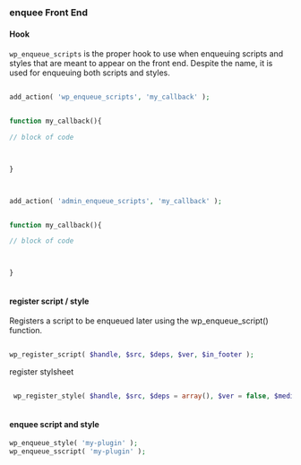 ### enquee Front End 
#### Hook 
`wp_enqueue_scripts` is the proper hook to use when enqueuing scripts and styles that are meant to appear on the front end. Despite the name, it is used for enqueuing both scripts and styles.

````php

add_action( 'wp_enqueue_scripts', 'my_callback' );


function my_callback(){

// block of code



}



````

````php

add_action( 'admin_enqueue_scripts', 'my_callback' );


function my_callback(){

// block of code



}



````

#### register script / style 


Registers a script to be enqueued later using the wp_enqueue_script() function.

````php

wp_register_script( $handle, $src, $deps, $ver, $in_footer );

````


register stylsheet 
````php

 wp_register_style( $handle, $src, $deps = array(), $ver = false, $media = 'all' ) 



````


#### enquee script and style 


````php
wp_enqueue_style( 'my-plugin' );
wp_enqueue_sscript( 'my-plugin' );

````
